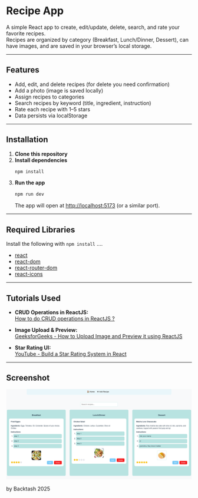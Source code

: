 # Recipe App

A simple React app to create, edit/update, delete, search, and rate your favorite recipes.\
Recipes are organized by category (Breakfast, Lunch/Dinner, Dessert), can have images, and are saved in your browser’s local storage.



---

## Features

- Add, edit, and delete recipes (for delete you need confirmation)
- Add a photo (image is saved locally)
- Assign recipes to categories
- Search recipes by keyword (title, ingredient, instruction)
- Rate each recipe with 1–5 stars
- Data persists via localStorage

---

## Installation

1. **Clone this repository**
2. **Install dependencies**
   ```bash
   npm install
   ```
3. **Run the app**
   ```bash
   npm run dev
   ```
   The app will open at [http://localhost:5173](http://localhost:5173) (or a similar port).

---

## Required Libraries
Install the following with `npm install` ....

- [react](https://react.dev/)
- [react-dom](https://react.dev/)
- [react-router-dom](https://reactrouter.com/)
- [react-icons](https://react-icons.github.io/react-icons/)



---

## Tutorials Used

- **CRUD Operations in ReactJS:**  
  [How to do CRUD operations in ReactJS ?](https://www.geeksforgeeks.org/reactjs/how-to-do-crud-operations-in-reactjs/)


- **Image Upload & Preview:**\
  [GeeksforGeeks - How to Upload Image and Preview it using ReactJS](https://www.geeksforgeeks.org/reactjs/how-to-upload-image-and-preview-it-using-reactjs/)
- **Star Rating UI:**\
  [YouTube - Build a Star Rating System in React](https://www.youtube.com/watch?v=eDw46GYAIDQ\&ab_channel=EricMurphy)

---

## Screenshot
<img src="assessment_2/src/screenshot.png" alt="App Screenshot" width="600"/>


by Backtash 2025


